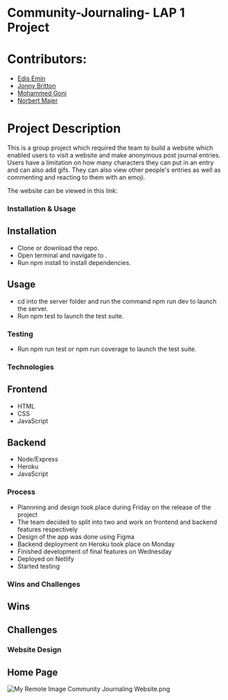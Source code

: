 # Community-Journaling- LAP 1 Project

# Contributors:

- [Edis Emin](./edis.md)
- [Jonny Britton](./jonny.md)
- [Mohammed Goni](./mohammed.md)
- [Norbert Majer](./norbert.md)

# Project Description
This is a group project which required the team to build a website which enabled users 
to visit a website and make anonymous post journal entries. Users have a limitation on 
how many characters they can put in an entry and can also add gifs. They can also view other 
people's entries as well as commenting and reacting to them with an emoji. 

The website can be viewed in this link:

### Installation & Usage

## Installation
- Clone or download the repo.
- Open terminal and navigate to .
- Run npm install to install dependencies.

## Usage
- cd into the server folder and run the command npm run dev to launch the server.
- Run npm test to launch the test suite.

### Testing
- Run npm run test or npm run coverage to launch the test suite.

### Technologies

## Frontend
- HTML
- CSS
- JavaScript

## Backend
- Node/Express
- Heroku
- JavaScript

### Process
- Plannning and design took place during Friday on the release of the project 
- The team decided to split into two and work on frontend and backend features respectively
- Design of the app was done using Figma
- Backend deployment on Heroku took place on Monday
- Finished development of final features on Wednesday
- Deployed on Netlify
- Started testing


### Wins and Challenges

## Wins

## Challenges

### Website Design

## Home Page
![My Remote Image](https://www.dropbox.com/s/9fi0g2twprwkyxu/Community%20Journaling%20Website.png?dl=0)
Community Journaling Website.png


